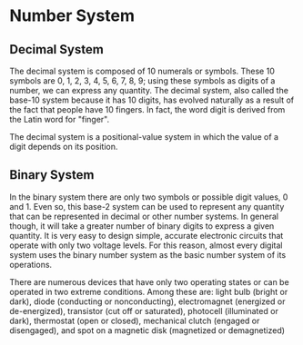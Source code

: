# Number System

## Decimal System

The decimal system is composed of 10 numerals or symbols. These 10 symbols are 0, 1, 2, 3, 4, 5, 6, 7, 8, 9; using these symbols as digits of a number, we can express any quantity. The decimal system, also called the base-10 system because it has 10 digits, has evolved naturally as a result of the fact that people have 10 fingers. In fact, the word digit is derived from the Latin word for "finger".

The decimal system is a positional-value system in which the value of a digit depends on its position.

## Binary System

In the binary system there are only two symbols or possible digit values, 0 and 1. Even so, this base-2 system can be used to represent any quantity that can be represented in decimal or other number systems. In general though, it will take a greater number of binary digits to express a given quantity. It is very easy to design simple, accurate electronic circuits that operate with only two voltage levels. For this reason, almost every digital system uses the binary number system as the basic number system of its operations.

There are numerous devices that have only two operating states or can be operated in two extreme conditions. Among these are: light bulb (bright or dark), diode (conducting or nonconducting), electromagnet (energized or de-energized), transistor (cut off or saturated), photocell (illuminated or dark), thermostat (open or closed), mechanical clutch (engaged or disengaged), and spot on a magnetic disk (magnetized or demagnetized)
